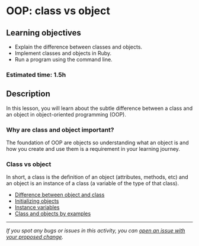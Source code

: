 # OOP: class vs object

## Learning objectives
- Explain the difference between classes and objects.
- Implement classes and objects in Ruby.
- Run a program using the command line.

### Estimated time: 1.5h

## Description
In this lesson, you will learn about the subtle difference between a class and an object in object-oriented programming (OOP).

### Why are class and object important?
The foundation of OOP are objects so understanding what an object is and how you create and use them is a requirement in your learning journey.

### Class vs object
In short, a class is the definition of an object (attributes, methods, etc) and an object is an instance of a class (a variable of the type of that class).

- [Difference between object and class](http://www.differencebetween.info/difference-between-object-and-class)
- [Initializing objects](http://ruby-for-beginners.rubymonstas.org/writing_classes/initializers.html)
- [Instance variables](http://ruby-for-beginners.rubymonstas.org/writing_classes/instance_variables.html)
- [Class and objects by examples](../articles/class_and_object_for_irb.md)

------

_If you spot any bugs or issues in this activity, you can [open an issue with your proposed change](https://github.com/microverseinc/curriculum-transversal-skills/blob/main/git-github/articles/open_issue.md)._
